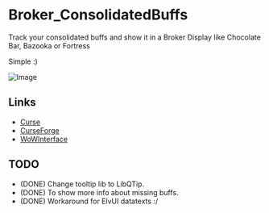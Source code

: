 # Broker_ConsolidatedBuffs

Track your consolidated buffs and show it in a Broker Display like Chocolate Bar, Bazooka or Fortress

Simple :)

![Image](http://i.imgur.com/aeJy3zl.png)

## Links
- [Curse](http://www.curse.com/addons/wow/broker_consolidatedbuffs) 
- [CurseForge](http://wow.curseforge.com/addons/broker_consolidatedbuffs)
- [WoWInterface](http://www.wowinterface.com/downloads/info23247-Broker_ConsolidatedBuffs.html)

## TODO
- (DONE) Change tooltip lib to LibQTip.
- (DONE) To show more info about missing buffs.
- (DONE) Workaround for ElvUI datatexts :/
